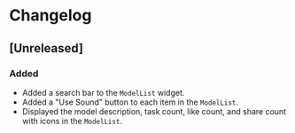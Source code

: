# Changelog

## [Unreleased]

### Added
- Added a search bar to the `ModelList` widget.
- Added a "Use Sound" button to each item in the `ModelList`.
- Displayed the model description, task count, like count, and share count with icons in the `ModelList`.
